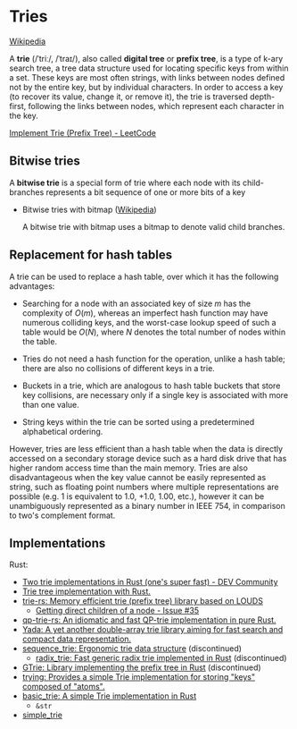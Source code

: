 # Tries
[Wikipedia](https://en.wikipedia.org/wiki/Trie)

A **trie** (/ˈtriː/, /ˈtraɪ/), also called **digital tree** or **prefix tree**, is a type of k-ary search tree, a tree data structure used for locating specific keys from within a set. These keys are most often strings, with links between nodes defined not by the entire key, but by individual characters. In order to access a key (to recover its value, change it, or remove it), the trie is traversed depth-first, following the links between nodes, which represent each character in the key.

[Implement Trie (Prefix Tree) - LeetCode](https://leetcode.com/problems/implement-trie-prefix-tree/description/)

## Bitwise tries
A **bitwise trie** is a special form of trie where each node with its child-branches represents a bit sequence of one or more bits of a key

- Bitwise tries with bitmap ([Wikipedia](https://en.wikipedia.org/wiki/Bitwise_trie_with_bitmap))

  A bitwise trie with bitmap uses a bitmap to denote valid child branches.

## Replacement for hash tables
A trie can be used to replace a hash table, over which it has the following advantages:

- Searching for a node with an associated key of size $m$ has the complexity of $O(m)$, whereas an imperfect hash function may have numerous colliding keys, and the worst-case lookup speed of such a table would be $O(N)$, where $N$ denotes the total number of nodes within the table.

- Tries do not need a hash function for the operation, unlike a hash table; there are also no collisions of different keys in a trie.

- Buckets in a trie, which are analogous to hash table buckets that store key collisions, are necessary only if a single key is associated with more than one value.

- String keys within the trie can be sorted using a predetermined alphabetical ordering.

However, tries are less efficient than a hash table when the data is directly accessed on a secondary storage device such as a hard disk drive that has higher random access time than the main memory. Tries are also disadvantageous when the key value cannot be easily represented as string, such as floating point numbers where multiple representations are possible (e.g. 1 is equivalent to 1.0, +1.0, 1.00, etc.), however it can be unambiguously represented as a binary number in IEEE 754, in comparison to two's complement format.

## Implementations
Rust:
- [Two trie implementations in Rust (one's super fast) - DEV Community](https://dev.to/timclicks/two-trie-implementations-in-rust-ones-super-fast-2f3m)
- [Trie tree implementation with Rust.](https://gist.github.com/MikuroXina/cb16242aa80791901f04e8fff8a86956)
- [trie-rs: Memory efficient trie (prefix tree) library based on LOUDS](https://github.com/laysakura/trie-rs)
  - [Getting direct children of a node - Issue #35](https://github.com/laysakura/trie-rs/issues/35)
- [qp-trie-rs: An idiomatic and fast QP-trie implementation in pure Rust.](https://github.com/sdleffler/qp-trie-rs)
- [Yada: A yet another double-array trie library aiming for fast search and compact data representation.](https://github.com/takuyaa/yada)
- [sequence\_trie: Ergonomic trie data structure](https://github.com/michaelsproul/rust_sequence_trie) (discontinued)
  - [radix\_trie: Fast generic radix trie implemented in Rust](https://github.com/michaelsproul/rust_radix_trie) (discontinued)
- [GTrie: Library implementing the prefix tree in Rust](https://github.com/aserebryakov/trie-rs) (discontinued)
- [trying: Provides a simple Trie implementation for storing "keys" composed of "atoms".](https://github.com/garypen/trying)
- [basic\_trie: A simple Trie implementation in Rust](https://github.com/lukascobbler/basic_trie)
  - `&str`
- [simple\_trie](https://docs.rs/simple_trie/latest/simple_trie/)
